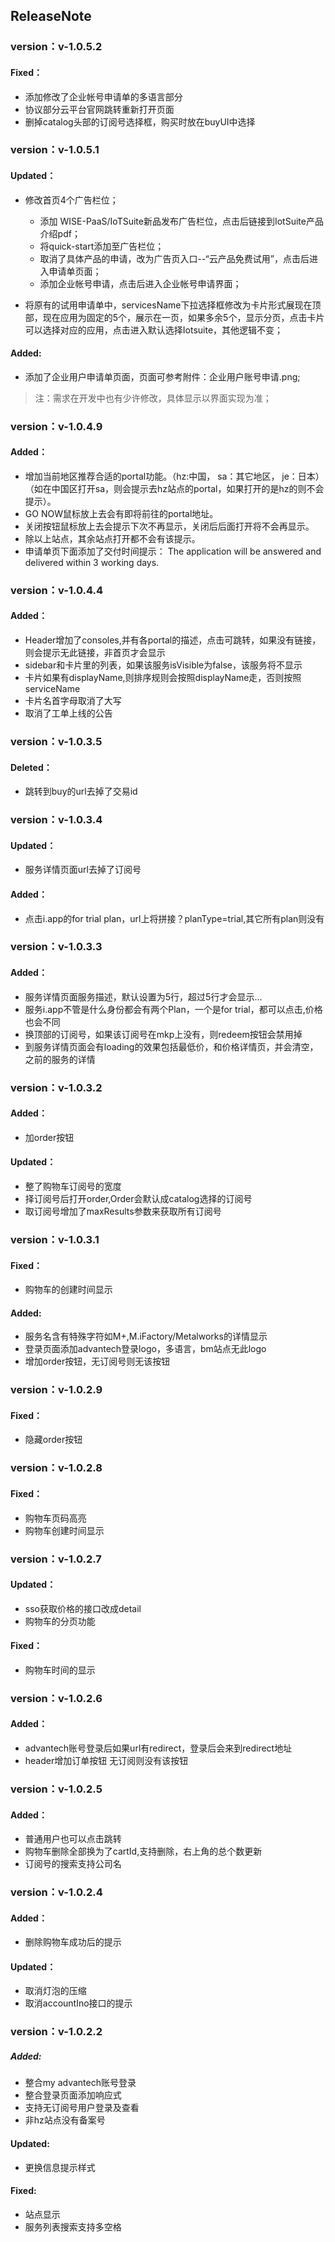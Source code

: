 ## ReleaseNote

### version：v-1.0.5.2
#### Fixed：
- 添加修改了企业帐号申请单的多语言部分
- 协议部分云平台官网跳转重新打开页面
- 删掉catalog头部的订阅号选择框，购买时放在buyUI中选择

### version：v-1.0.5.1
#### Updated：
- 修改首页4个广告栏位；
    - 添加 WISE-PaaS/IoTSuite新品发布广告栏位，点击后链接到IotSuite产品介绍pdf；
    - 将quick-start添加至广告栏位；
    - 取消了具体产品的申请，改为广告页入口--“云产品免费试用”，点击后进入申请单页面；
    - 添加企业帐号申请，点击后进入企业帐号申请界面；
    
- 将原有的试用申请单中，servicesName下拉选择框修改为卡片形式展现在顶部，现在应用为固定的5个，展示在一页，如果多余5个，显示分页，点击卡片可以选择对应的应用，点击进入默认选择Iotsuite，其他逻辑不变；
#### Added:
- 添加了企业用户申请单页面，页面可参考附件：企业用户账号申请.png;
> 注：需求在开发中也有少许修改，具体显示以界面实现为准；

### version：v-1.0.4.9
#### Added：
- 增加当前地区推荐合适的portal功能。（hz:中国， sa：其它地区， je：日本）（如在中国区打开sa，则会提示去hz站点的portal，如果打开的是hz的则不会提示）。
- GO NOW鼠标放上去会有即将前往的portal地址。
- 关闭按钮鼠标放上去会提示下次不再显示，关闭后后面打开将不会再显示。
- 除以上站点，其余站点打开都不会有该提示。
- 申请单页下面添加了交付时间提示： The application will be answered and delivered within 3 working days.

### version：v-1.0.4.4
#### Added：
- Header增加了consoles,并有各portal的描述，点击可跳转，如果没有链接，则会提示无此链接，非首页才会显示
- sidebar和卡片里的列表，如果该服务isVisible为false，该服务将不显示
- 卡片如果有displayName,则排序规则会按照displayName走，否则按照serviceName
- 卡片名首字母取消了大写
- 取消了工单上线的公告

### version：v-1.0.3.5
#### Deleted：
- 跳转到buy的url去掉了交易id

### version：v-1.0.3.4
#### Updated：
- 服务详情页面url去掉了订阅号
#### Added：
- 点击i.app的for trial plan，url上将拼接？planType=trial,其它所有plan则没有

### version：v-1.0.3.3
#### Added：
- 服务详情页面服务描述，默认设置为5行，超过5行才会显示…
- 服务i.app不管是什么身份都会有两个Plan，一个是for trial，都可以点击,价格也会不同
- 换顶部的订阅号，如果该订阅号在mkp上没有，则redeem按钮会禁用掉
- 到服务详情页面会有loading的效果包括最低价，和价格详情页，并会清空，之前的服务的详情

### version：v-1.0.3.2
#### Added：
- 加order按钮
#### Updated：
- 整了购物车订阅号的宽度
- 择订阅号后打开order,Order会默认成catalog选择的订阅号
- 取订阅号增加了maxResults参数来获取所有订阅号

### version：v-1.0.3.1
#### Fixed：
- 购物车的创建时间显示
#### Added:
- 服务名含有特殊字符如M+,M.iFactory/Metalworks的详情显示
- 登录页面添加advantech登录logo，多语言，bm站点无此logo
- 增加order按钮，无订阅号则无该按钮

### version：v-1.0.2.9
#### Fixed：
- 隐藏order按钮 

### version：v-1.0.2.8
#### Fixed：
- 购物车页码高亮
- 购物车创建时间显示

### version：v-1.0.2.7
#### Updated：
- sso获取价格的接口改成detail
- 购物车的分页功能
#### Fixed：
- 购物车时间的显示

### version：v-1.0.2.6
#### Added：
- advantech账号登录后如果url有redirect，登录后会来到redirect地址
- header增加订单按钮 无订阅则没有该按钮

### version：v-1.0.2.5
####  Added：
- 普通用户也可以点击跳转
- 购物车删除全部换为了cartId,支持删除，右上角的总个数更新
- 订阅号的搜索支持公司名

### version：v-1.0.2.4
####  Added：
- 删除购物车成功后的提示
####  Updated：
- 取消灯泡的压缩
- 取消accountIno接口的提示

### version：v-1.0.2.2
##### Added:
- 整合my advantech账号登录
- 整合登录页面添加响应式
- 支持无订阅号用户登录及查看
- 非hz站点没有备案号
#### Updated:
- 更换信息提示样式
#### Fixed:
- 站点显示
- 服务列表搜索支持多空格
